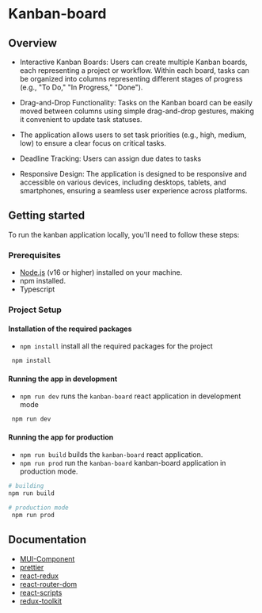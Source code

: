 # Kanban-board

## Overview
- Interactive Kanban Boards: Users can create multiple Kanban boards, each representing a project or workflow. Within each board, tasks can be organized into columns representing different stages of progress (e.g., "To Do," "In Progress," "Done").

- Drag-and-Drop Functionality: Tasks on the Kanban board can be easily moved between columns using simple drag-and-drop gestures, making it convenient to update task statuses.

- The application allows users to set task priorities (e.g., high, medium, low) to ensure a clear focus on critical tasks.

- Deadline Tracking: Users can assign due dates to tasks

- Responsive Design: The application is designed to be responsive and accessible on various devices, including desktops, tablets, and smartphones, ensuring a seamless user experience across platforms.

## Getting started

To run the kanban application locally, you'll need to follow these steps:

### Prerequisites

- [Node.js](ttps://nodejs.org/en/) (v16 or higher) installed on your machine.
- npm installed.
- Typescript


### Project Setup

#### Installation of the required packages
- `npm install` install all the required packages for the project
```sh
 npm install
```

#### Running the app in development
- `npm run dev` runs the `kanban-board` react application in development mode
```sh
 npm run dev
```

#### Running the app for production
- `npm run build` builds the `kanban-board` react application.
- `npm run prod` run the `kanban-board` kanban-board application in production mode.
```bash
# building
npm run build

# production mode
 npm run prod
```

## Documentation
- [MUI-Component](https://mui.com/material-ui/react-grid/)
- [prettier](https://prettier.io/docs/en/index.html)
- [react-redux](https://react-redux.js.org/)
- [react-router-dom](https://reactrouter.com/en/main)
- [react-scripts](https://react.dev/)
- [redux-toolkit](https://redux-toolkit.js.org/)
